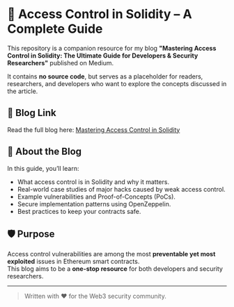# 🔐 Access Control in Solidity – A Complete Guide

This repository is a companion resource for my blog **"Mastering Access Control in Solidity: The Ultimate Guide for Developers & Security Researchers"** published on Medium.  

It contains **no source code**, but serves as a placeholder for readers, researchers, and developers who want to explore the concepts discussed in the article.  

## 📖 Blog Link
Read the full blog here: [Mastering Access Control in Solidity](https://medium.com/@vishhxyz/mastering-access-control-in-solidity-the-ultimate-guide-for-developers-security-413b874eccf2)  

## 📜 About the Blog
In this guide, you’ll learn:
- What access control is in Solidity and why it matters.
- Real-world case studies of major hacks caused by weak access control.
- Example vulnerabilities and Proof-of-Concepts (PoCs).
- Secure implementation patterns using OpenZeppelin.
- Best practices to keep your contracts safe.

## 🛡️ Purpose
Access control vulnerabilities are among the most **preventable yet most exploited** issues in Ethereum smart contracts.  
This blog aims to be a **one-stop resource** for both developers and security researchers.

---
> Written with ❤️ for the Web3 security community.
